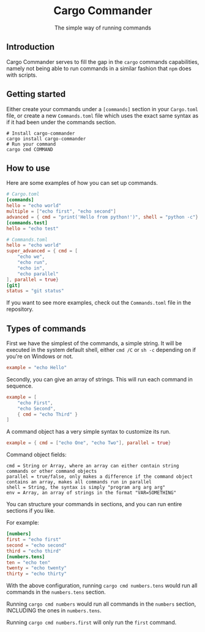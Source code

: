 <div align="center">

# Cargo Commander
The simple way of running commands
</div>

## Introduction
Cargo Commander serves to fill the gap in the `cargo` commands capabilities, namely not being able to run
commands in a similar fashion that `npm` does with scripts.

## Getting started
Either create your commands under a `[commands]` section in your `Cargo.toml` file, or create a new
`Commands.toml` file which uses the exact same syntax as if it had been under the commands section.
```shell
# Install cargo-commander
cargo install cargo-commander
# Run your command
cargo cmd COMMAND
```

## How to use
Here are some examples of how you can set up commands.
```toml
# Cargo.toml
[commands]
hello = "echo world"
multiple = ["echo first", "echo second"]
advanced = { cmd = "print('Hello from python!')", shell = "python -c"}
[commands.test]
hello = "echo test"
```

```toml
# Commands.toml
hello = "echo world"
super_advanced = { cmd = [
    "echo we",
    "echo run",
    "echo in",
    "echo parallel"
], parallel = true}
[git]
status = "git status"
```

If  you want to see more examples, check out the `Commands.toml` file in the repository.

## Types of commands
First we have the simplest of the commands, a simple string. It will be executed in the system default
shell, either `cmd /C` or `sh -c` depending on if you're on Windows or not.

```toml
example = "echo Hello"
```

Secondly, you can give an array of strings. This will run each command in sequence.

```toml
example = [
    "echo First",
    "echo Second",
    { cmd = "echo Third" }
]
```

A command object has a very simple syntax to customize its run.
```toml
example = { cmd = ["echo One", "echo Two"], parallel = true}
```

Command object fields:

```
cmd = String or Array, where an array can either contain string commands or other command objects
parallel = true/false, only makes a difference if the command object contains an array, makes all commands run in parallel
shell = String, the syntax is simply "program arg arg arg"
env = Array, an array of strings in the format "VAR=SOMETHING"
```

You can structure your commands in sections, and you can run entire sections if you like.

For example:
```toml
[numbers]
first = "echo first"
second = "echo second"
third = "echo third"
[numbers.tens]
ten = "echo ten"
twenty = "echo twenty"
thirty = "echo thirty"
```
With the above configuration, running `cargo cmd numbers.tens` would run all commands in the `numbers.tens` section.

Running `cargo cmd numbers` would run all commands in the `numbers` section, INCLUDING the ones in `numbers.tens`.

Running `cargo cmd numbers.first` will only run the `first` command.
